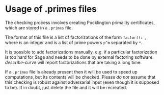Usage of .primes files
======================

The checking process involves creating Pocklington primality certificates,
which are stored in a `.primes` file.

The format of this file is a list of factorizations of the form
`factor(`<x>`): `<factorization>, where <x> is an integer and <factorization>
is a list of prime powers `p^m` separated by `*`.

It is possible to add factorizations manually, e.g. if a particular
factorization is too hard for Sage and needs to be done by external
factoring software. *describe-curve* will report factorizations that
are taking a long time.

If a `.primes` file is already present then it will be used to speed
up computations, but its contents will be checked. Please *do not*
assume that this checking is robust against adversarial input (even
though it is supposed to be). If in doubt, just delete the file and it
will be recreated.
